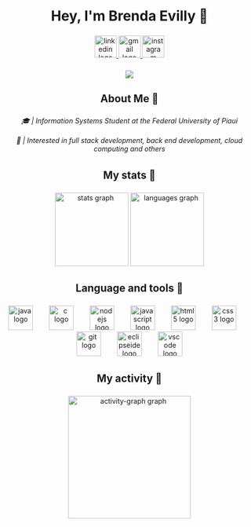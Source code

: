 <h1 align="center">Hey, I'm Brenda Evilly 👾</h1>

###

<div align="center">
  <a href="https://www.linkedin.com/in/brenda-evilly-8bba26332/" target="_blank">
    <img src="https://img.shields.io/static/v1?message=LinkedIn&logo=linkedin&label=&color=5A00B4&logoColor=white&labelColor=&style=for-the-badge" height="45" alt="linkedin logo"  />
  </a>
  <a href="https://brendaevilly014@gmail.com" target="_blank">
    <img src="https://img.shields.io/static/v1?message=Gmail&logo=gmail&label=&color=5A00B4&logoColor=white&labelColor=&style=for-the-badge" height="45" alt="gmail logo"  />
  </a>
  <img src="https://img.shields.io/static/v1?message=Instagram&logo=instagram&label=&color=5A00B4&logoColor=white&labelColor=&style=for-the-badge" height="45" alt="instagram logo"  />
</div>

###

<div align="center">
  <img src="https://visitor-badge.laobi.icu/badge?page_id=brendaevilly.brendaevilly&left_color=blueviolet&right_color=blueviolet"  />
</div>

###

<h2 align="center">About Me 👾</h2>

###

<h6 align="center">🎓 | Information Systems Student at the Federal University of Piauí<br><br>🎯 | Interested in full stack development, back end development, cloud computing and others</h6>

###

<h2 align="center">My stats 👾</h2>

###

<div align="center">
  <img src="https://github-readme-stats.vercel.app/api?username=brendaevilly&hide_title=false&hide_rank=false&show_icons=true&include_all_commits=true&count_private=true&disable_animations=false&theme=midnight-purple&locale=en&hide_border=true&order=1" height="150" alt="stats graph"  />
  <img src="https://github-readme-stats.vercel.app/api/top-langs?username=brendaevilly&locale=en&hide_title=false&layout=compact&card_width=320&langs_count=8&theme=midnight-purple&hide_border=true&order=2" height="150" alt="languages graph"  />
</div>

###

<h2 align="center">Language and tools 👾</h2>

###

<div align="center">
  <img src="https://skillicons.dev/icons?i=java" height="50" alt="java logo"  />
  <img width="25" />
  <img src="https://skillicons.dev/icons?i=c" height="50" alt="c logo"  />
  <img width="25" />
  <img src="https://skillicons.dev/icons?i=nodejs" height="50" alt="nodejs logo"  />
  <img width="25" />
  <img src="https://skillicons.dev/icons?i=js" height="50" alt="javascript logo"  />
  <img width="25" />
  <img src="https://skillicons.dev/icons?i=html" height="50" alt="html5 logo"  />
  <img width="25" />
  <img src="https://skillicons.dev/icons?i=css" height="50" alt="css3 logo"  />
  <img width="25" />
  <img src="https://skillicons.dev/icons?i=git" height="50" alt="git logo"  />
  <img width="25" />
  <img src="https://skillicons.dev/icons?i=eclipse" height="50" alt="eclipseide logo"  />
  <img width="25" />
  <img src="https://skillicons.dev/icons?i=vscode" height="50" alt="vscode logo"  />
</div>

###

<h2 align="center">My activity 👾</h2>

###

<div align="center">
  <img src="https://github-readme-activity-graph.vercel.app/graph?username=brendaevilly&radius=16&theme=material-palenight&area=true&order=5&hide_border=true&hide_title=false&bg_color=00000&color=FF43E0&point=FFFF33&area_color=5A00B4&line=5A00B4" height="250" alt="activity-graph graph"  />
</div>

###

